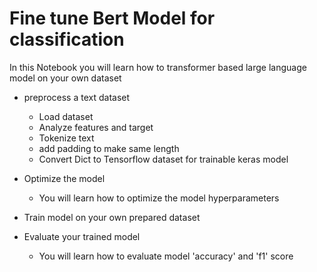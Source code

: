 # **Fine tune Bert Model for classification**
In this Notebook you will learn how to  transformer based large language model on your own dataset

- preprocess a text dataset

  - Load dataset
  - Analyze features and target
  - Tokenize text
  - add padding to make same length
  - Convert Dict to Tensorflow dataset for trainable keras model
- Optimize the model
  - You will learn how to optimize the model hyperparameters
- Train model on your own prepared dataset
- Evaluate your trained model
  - You will learn how to evaluate model 'accuracy' and 'f1' score
